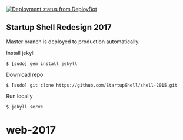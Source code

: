 [![Deployment status from DeployBot](https://startupshell.deploybot.com/badge/23779030056685/95569.svg)](http://deploybot.com)

## Startup Shell Redesign 2017

Master branch is deployed to production automatically.

Install jekyll

`$ [sudo] gem install jekyll`

Download repo

`$ [sudo] git clone https://github.com/StartupShell/shell-2015.git`

Run locally

`$ jekyll serve`

# web-2017
